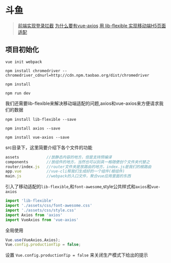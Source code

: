 # 斗鱼

> [前端实现登录拦截](https://segmentfault.com/a/1190000008383094?_ea=1639495)
> [为什么要有vue-axios](https://segmentfault.com/q/1010000010425538?sort=created)
> [用 lib-flexible 实现移动端H5页面适配](https://github.com/amfe/article/issues/17)

## 项目初始化

```
vue init webpack

npm install chromedriver --chromedriver_cdnurl=http://cdn.npm.taobao.org/dist/chromedriver

npm install 

npm run dev
```

我们还需要lib-flexible来解决移动端适配的问题,axios和vue-axios来方便请求我们的数据

```
npm install lib-flexible --save

npm install axios --save

npm install vue-axios --save
```

src目录下，这里简要介绍下各个文件的功能

```js
assets            //放静态内容的地方，但是支持预编译
components        //放组件的地方，当然也可以别具一格随便创个文件夹代替之
router/index.js   //router文件夹是放路由的地方，index.js是我们的根路由   
app.vue           //vue-cli帮我们生成好的一个组件(根组件)
main.js           //webpack的入口文件，聚合vue应用里面的东西
```

引入了移动适配的`lib-flexible`,和`font-awesome`,style公共样式和`axios`和`vue-axios`

```js
import 'lib-flexible'
import './assets/css/font-awesome.css'
import './assets/css/style.css'
import Axios from 'axios'
import VueAxios from 'vue-axios'
```

全局使用

```js
Vue.use(VueAxios,Axios);
Vue.config.productionTip = false;
```

设置 `Vue.config.productionTip = false` 来关闭生产模式下给出的提示

